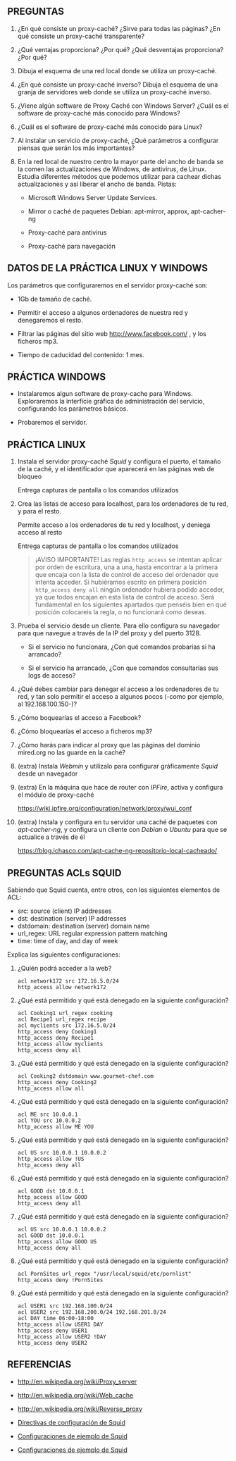 PREGUNTAS
---------

 01. ¿En qué consiste un proxy-caché? ¿Sirve para todas las páginas? ¿En qué consiste un proxy-caché transparente?

 02. ¿Qué ventajas proporciona? ¿Por qué? ¿Qué desventajas proporciona? ¿Por qué?

 03. Dibuja el esquema de una red local donde se utiliza un proxy-caché.

 04. ¿En qué consiste un proxy-caché inverso? Dibuja el esquema de una granja de servidores web donde se utiliza un proxy-caché inverso.

 05. ¿Viene algún software de Proxy Caché con Windows Server? ¿Cuál es el software de proxy-caché más conocido para Windows? 

 06. ¿Cuál es el software de proxy-caché más conocido para Linux?

 07. Al instalar un servicio de proxy-caché, ¿Qué parámetros a configurar piensas que serán los más importantes?

 08. En la red local de nuestro centro la mayor parte del ancho de banda se la comen las actualizaciones de Windows, de antivirus, de Linux. Estudia diferentes métodos que podemos utilizar para cachear dichas actualizaciones y así liberar el ancho de banda. Pistas:

     - Microsoft Windows Server Update Services.

     - Mirror o caché de paquetes Debian: apt-mirror, approx, apt-cacher-ng
     
     - Proxy-caché para antivirus

     - Proxy-caché para navegación





DATOS DE LA PRÁCTICA LINUX Y WINDOWS
------------------------------------

Los parámetros que configuraremos en el servidor proxy-caché son:

  - 1Gb de tamaño de caché.

  - Permitir el acceso a algunos ordenadores de nuestra red y denegaremos el resto.

  - Filtrar las páginas del sitio web http://www.facebook.com/ , y los ficheros mp3.

  - Tiempo de caducidad del contenido: 1 mes.





PRÁCTICA WINDOWS
----------------

  - Instalaremos algun software de proxy-cache para Windows. Exploraremos la interfície gráfica de administración del servicio, configurando los parámetros básicos.

  - Probaremos el servidor.





PRÁCTICA LINUX
--------------

 01. Instala el servidor proxy-caché *Squid* y configura el puerto, el tamaño de la caché, y el identificador que aparecerá en las páginas web de bloqueo

     Entrega capturas de pantalla o los comandos utilizados

 02. Crea las listas de acceso para localhost, para los ordenadores de tu red, y para el resto.

     Permite acceso a los ordenadores de tu red y localhost, y deniega acceso al resto

     Entrega capturas de pantalla o los comandos utilizados

     > ¡AVISO IMPORTANTE! Las reglas `http_access` se intentan aplicar por orden de escritura, una a una, hasta encontrar a la primera que encaja con la lista de control de acceso del ordenador que intenta acceder. Si hubiéramos escrito en primera posición `http_access deny all` ningún ordenador hubiera podido acceder, ya que todos encajan en esta lista de control de acceso. Será fundamental en los siguientes apartados que penséis bien en qué posición colocareis la regla, o no funcionará como deseas.

 03. Prueba el servicio desde un cliente. Para ello configura su navegador para que navegue a través de la IP del proxy y del puerto 3128.

     - Si el servicio no funcionara, ¿Con qué comandos probarías si ha arrancado?

     - Si el servicio ha arrancado, ¿Con que comandos consultarías sus logs de acceso?

 04. ¿Qué debes cambiar para denegar el acceso a los ordenadores de tu red, y tan solo permitir el acceso a algunos pocos (-como por ejemplo, al 192.168.100.150-)?

 05. ¿Cómo boquearías el acceso a Facebook?

 06. ¿Cómo bloquearías el acceso a ficheros mp3?

 07. ¿Cómo harás para indicar al proxy que las páginas del dominio mired.org no las guarde en la caché?

 08. (extra) Instala *Webmin* y utilízalo para configurar gráficamente *Squid* desde un navegador

 09. (extra) En la máquina que hace de router con *IPFire*, activa y configura el módulo de proxy-caché

     <https://wiki.ipfire.org/configuration/network/proxy/wui_conf>

 10. (extra) Instala y configura en tu servidor una caché de paquetes con *apt-cacher-ng*, y configura un cliente con *Debian* o *Ubuntu* para que se actualice a través de él

     <https://blog.ichasco.com/apt-cache-ng-repositorio-local-cacheado/>





PREGUNTAS ACLs SQUID
--------------------

Sabiendo que Squid cuenta, entre otros, con los siguientes elementos de ACL:

 * src: source (client) IP addresses
 * dst: destination (server) IP addresses
 * dstdomain: destination (server) domain name
 * url_regex: URL regular expression pattern matching
 * time: time of day, and day of week

Explica las siguientes configuraciones:

01. ¿Quién podrá acceder a la web?

        acl network172 src 172.16.5.0/24
        http_access allow network172

02. ¿Qué está permitido y qué está denegado en la siguiente configuración?

        acl Cooking1 url_regex cooking
        acl Recipe1 url_regex recipe
        acl myclients src 172.16.5.0/24
        http_access deny Cooking1
        http_access deny Recipe1
        http_access allow myclients
        http_access deny all

03. ¿Qué está permitido y qué está denegado en la siguiente configuración?

        acl Cooking2 dstdomain www.gourmet-chef.com
        http_access deny Cooking2
        http_access allow all

04. ¿Qué está permitido y qué está denegado en la siguiente configuración?

        acl ME src 10.0.0.1
        acl YOU src 10.0.0.2
        http_access allow ME YOU

05. ¿Qué está permitido y qué está denegado en la siguiente configuración?

        acl US src 10.0.0.1 10.0.0.2
        http_access allow !US
        http_access deny all

06. ¿Qué está permitido y qué está denegado en la siguiente configuración?

        acl GOOD dst 10.0.0.1
        http_access allow GOOD
        http_access deny all

07. ¿Qué está permitido y qué está denegado en la siguiente configuración?

        acl US src 10.0.0.1 10.0.0.2
        acl GOOD dst 10.0.0.1
        http_access allow GOOD US
        http_access deny all

08. ¿Qué está permitido y qué está denegado en la siguiente configuración?

        acl PornSites url_regex "/usr/local/squid/etc/pornlist"
        http_access deny !PornSites

09. ¿Qué está permitido y qué está denegado en la siguiente configuración?

        acl USER1 src 192.168.100.0/24
        acl USER2 src 192.168.200.0/24 192.168.201.0/24
        acl DAY time 06:00-18:00
        http_access allow USER1 DAY
        http_access deny USER1
        http_access allow USER2 !DAY
        http_access deny USER2





REFERENCIAS
-----------

  - <http://en.wikipedia.org/wiki/Proxy_server>

  - <http://en.wikipedia.org/wiki/Web_cache>

  - <http://en.wikipedia.org/wiki/Reverse_proxy>

  - [Directivas de configuración de Squid](http://www.squid-cache.org/Doc/config/)

  - [Configuraciones de ejemplo de Squid](http://wiki.squid-cache.org/ConfigExamples/)

  - [Configuraciones de ejemplo de Squid](https://ioc.xtec.cat/materials/FP/Materials/2201_SMX/SMX_2201_M07/web/html/WebContent/u3/a2/continguts.html#instal_lacio_del_programari_squid_per_a_linux)

